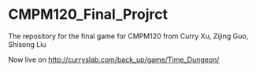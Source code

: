 # CMPM120_Final_Projrct
The repository for the final game for CMPM120 from Curry Xu, Zijing Guo, Shisong Liu

Now live on http://curryslab.com/back_up/game/Time_Dungeon/
